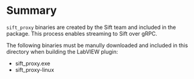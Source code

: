 # Summary

`sift_proxy` binaries are created by the Sift team and included in the package. This process enables streaming to Sift over gRPC.

The following binaries must be manully downloaded and included in this directory when building the LabVIEW plugin:
* sift_proxy.exe
* sift_proxy-linux